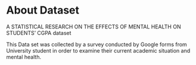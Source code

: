 # About Dataset

A STATISTICAL RESEARCH ON THE EFFECTS OF MENTAL HEALTH ON STUDENTS’ CGPA dataset

This Data set was collected by a survey conducted by Google forms from University student in order to examine their current academic situation and mental health.